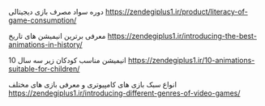 دوره سواد مصرف بازی دیجیتالی
https://zendegiplus1.ir/product/literacy-of-game-consumption/

معرفی برترین انیمیشن های تاریخ
https://zendegiplus1.ir/introducing-the-best-animations-in-history/

10 انیمیشن مناسب کودکان زیر سه سال
https://zendegiplus1.ir/10-animations-suitable-for-children/

انواع سبک بازی های کامپیوتری و معرفی بازی های مختلف
https://zendegiplus1.ir/introducing-different-genres-of-video-games/
